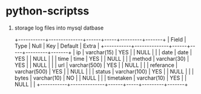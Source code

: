 # python-scriptss
1) storage log files into mysql datbase 

    +-----------+--------------+------+-----+---------+-------+
| Field     | Type         | Null | Key | Default | Extra |
+-----------+--------------+------+-----+---------+-------+
| ip        | varchar(15)  | YES  |     | NULL    |       |
| date      | date         | YES  |     | NULL    |       |
| time      | time         | YES  |     | NULL    |       |
| method    | varchar(30)  | YES  |     | NULL    |       |
| url       | varchar(500) | YES  |     | NULL    |       |
| referance | varchar(500) | YES  |     | NULL    |       |
| status    | varchar(100) | YES  |     | NULL    |       |
| bytes     | varchar(10)  | NO   |     | NULL    |       |
| timetaken | varchar(10)  | YES  |     | NULL    |       |
+-----------+--------------+------+-----+---------+-------+

